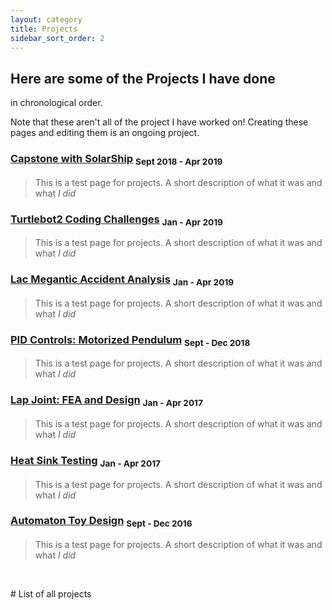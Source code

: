 ```yaml
---
layout: category
title: Projects
sidebar_sort_order: 2
---
```


## Here are some of the Projects I have done
in chronological order.

Note that these aren't all of the project I have worked on! Creating these pages and editing them is an ongoing project.

[comment]: # (Posts will get auto linked w/ a date I can make. However, I cannot make a blurb under each link.)

[comment]: # (I might convert to ```layout:page``` in order to do that and just link it manually.) 

### [Capstone with SolarShip](https://96yrlee.github.io/projects/2019/04/30/Capstone.html) <sub> Sept 2018 - Apr 2019 </sub>
> This is a test page for projects. A short description of what it was and what *I did*

### [Turtlebot2 Coding Challenges](https://96yrlee.github.io/projects/2019/04/09/turtlebot2.html) <sub> Jan - Apr 2019 </sub>
> This is a test page for projects. A short description of what it was and what *I did*

### [Lac Megantic Accident Analysis](https://96yrlee.github.io/projects/2019/04/11/AccidentAnalysis.html) <sub> Jan - Apr 2019 </sub>
> This is a test page for projects. A short description of what it was and what *I did*

### [PID Controls: Motorized Pendulum](https://96yrlee.github.io/projects/2018/12/05/PIDpendulum.html) <sub> Sept - Dec 2018 </sub>
> This is a test page for projects. A short description of what it was and what *I did*

### [Lap Joint: FEA and Design](https://96yrlee.github.io/projects/2017/04/07/LapJoint.html) <sub> Jan - Apr 2017 </sub>
> This is a test page for projects. A short description of what it was and what *I did*

### [Heat Sink Testing](https://96yrlee.github.io/projects/2017/04/07/HeatSinks.html) <sub> Jan - Apr 2017 </sub>
> This is a test page for projects. A short description of what it was and what *I did*

### [Automaton Toy Design](https://96yrlee.github.io/projects/2016/12/02/NutcrackerToy.html) <sub> Sept - Dec 2016 </sub>
> This is a test page for projects. A short description of what it was and what *I did*

<p>&nbsp;</p>
# List of all projects
